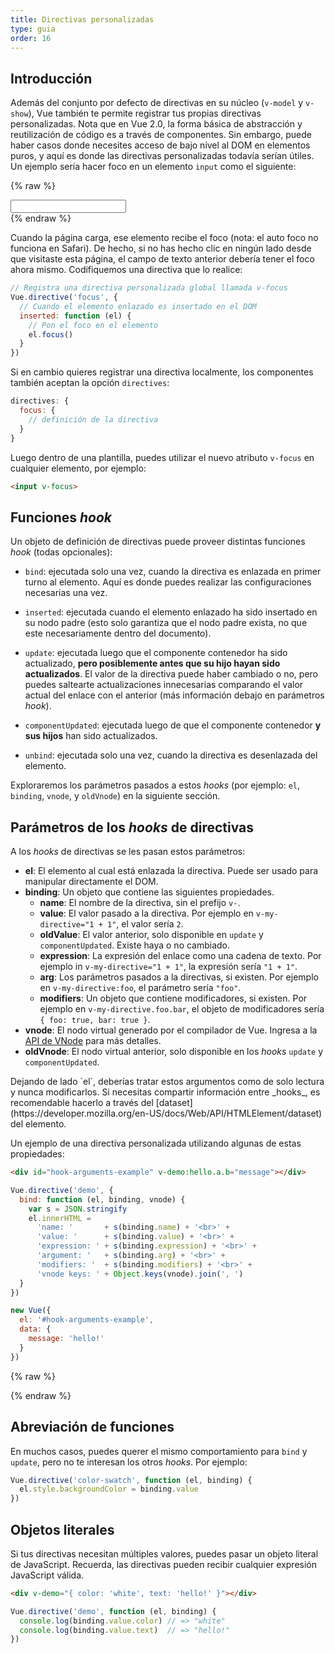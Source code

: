 ```yaml
---
title: Directivas personalizadas
type: guia
order: 16
---
```


## Introducción

Además del conjunto por defecto de directivas en su núcleo (`v-model` y `v-show`), Vue también te permite registrar tus propias directivas personalizadas. Nota que en Vue 2.0, la forma básica de abstracción y reutilización de código es a través de componentes. Sin embargo, puede haber casos donde necesites acceso de bajo nivel al DOM en elementos puros, y aquí es donde las directivas personalizadas todavía serían útiles. Un ejemplo sería hacer foco en un elemento `input` como el siguiente:

{% raw %}
<div id="simplest-directive-example" class="demo">
  <input v-focus>
</div>
<script>
Vue.directive('focus', {
  inserted: function (el) {
    el.focus()
  }
})
new Vue({
  el: '#simplest-directive-example'
})
</script>
{% endraw %}

Cuando la página carga, ese elemento recibe el foco (nota: el auto foco no funciona en Safari). De hecho, si no has hecho clic en ningún lado desde que visitaste esta página, el campo de texto anterior debería tener el foco ahora mismo. Codifiquemos una directiva que lo realice:

``` js
// Registra una directiva personalizada global llamada v-focus
Vue.directive('focus', {
  // Cuando el elemento enlazado es insertado en el DOM
  inserted: function (el) {
    // Pon el foco en el elemento
    el.focus()
  }
})
```

Si en cambio quieres registrar una directiva localmente, los componentes también aceptan la opción `directives`:

``` js
directives: {
  focus: {
    // definición de la directiva
  }
}
```

Luego dentro de una plantilla, puedes utilizar el nuevo atributo `v-focus` en cualquier elemento, por ejemplo:

``` html
<input v-focus>
```

## Funciones _hook_

Un objeto de definición de directivas puede proveer distintas funciones _hook_ (todas opcionales):

- `bind`: ejecutada solo una vez, cuando la directiva es enlazada en primer turno al elemento. Aquí es donde puedes realizar las configuraciones necesarias una vez.

- `inserted`: ejecutada cuando el elemento enlazado ha sido insertado en su nodo padre (esto solo garantiza que el nodo padre exista, no que este necesariamente dentro del documento).

- `update`: ejecutada luego que el componente contenedor ha sido actualizado, __pero posiblemente antes que su hijo hayan sido actualizados__. El valor de la directiva puede haber cambiado o no, pero puedes saltearte actualizaciones innecesarias comparando el valor actual del enlace con el anterior (más información debajo en parámetros _hook_).

- `componentUpdated`: ejecutada luego de que el componente contenedor __y sus hijos__ han sido actualizados.

- `unbind`: ejecutada solo una vez, cuando la directiva es desenlazada del elemento.

Exploraremos los parámetros pasados a estos _hooks_ (por ejemplo: `el`, `binding`, `vnode`, y `oldVnode`) en la siguiente sección.

## Parámetros de los _hooks_ de directivas

A los _hooks_ de directivas se les pasan estos parámetros:

- **el**: El elemento al cual está enlazada la directiva. Puede ser usado para manipular directamente el DOM.
- **binding**: Un objeto que contiene las siguientes propiedades.
  - **name**: El nombre de la directiva, sin el prefijo `v-`.
  - **value**: El valor pasado a la directiva. Por ejemplo en `v-my-directive="1 + 1"`, el valor sería `2`.
  - **oldValue**: El valor anterior, solo disponible en `update` y `componentUpdated`. Existe haya o no cambiado.
  - **expression**: La expresión del enlace como una cadena de texto. Por ejemplo in `v-my-directive="1 + 1"`, la expresión sería `"1 + 1"`.
  - **arg**: Los parámetros pasados a la directivas, si existen. Por ejemplo en `v-my-directive:foo`, el parámetro sería `"foo"`.
  - **modifiers**: Un objeto que contiene modificadores, si existen. Por ejemplo en `v-my-directive.foo.bar`, el objeto de modificadores sería `{ foo: true, bar: true }`.
- **vnode**: El nodo virtual generado por el compilador de Vue. Ingresa a la [API de VNode](../api/#VNode-Interface) para más detalles.
- **oldVnode**: El nodo virtual anterior, solo disponible en los _hooks_ `update` y `componentUpdated`.

<p class="tip">Dejando de lado `el`, deberías tratar estos argumentos como de solo lectura y nunca modificarlos. Si necesitas compartir información entre _hooks_, es recomendable hacerlo a través del [dataset](https://developer.mozilla.org/en-US/docs/Web/API/HTMLElement/dataset) del elemento.</p>

Un ejemplo de una directiva personalizada utilizando algunas de estas propiedades:

``` html
<div id="hook-arguments-example" v-demo:hello.a.b="message"></div>
```

``` js
Vue.directive('demo', {
  bind: function (el, binding, vnode) {
    var s = JSON.stringify
    el.innerHTML =
      'name: '       + s(binding.name) + '<br>' +
      'value: '      + s(binding.value) + '<br>' +
      'expression: ' + s(binding.expression) + '<br>' +
      'argument: '   + s(binding.arg) + '<br>' +
      'modifiers: '  + s(binding.modifiers) + '<br>' +
      'vnode keys: ' + Object.keys(vnode).join(', ')
  }
})

new Vue({
  el: '#hook-arguments-example',
  data: {
    message: 'hello!'
  }
})
```

{% raw %}
<div id="hook-arguments-example" v-demo:hello.a.b="message" class="demo"></div>
<script>
Vue.directive('demo', {
  bind: function (el, binding, vnode) {
    var s = JSON.stringify
    el.innerHTML =
      'name: '       + s(binding.name) + '<br>' +
      'value: '      + s(binding.value) + '<br>' +
      'expression: ' + s(binding.expression) + '<br>' +
      'argument: '   + s(binding.arg) + '<br>' +
      'modifiers: '  + s(binding.modifiers) + '<br>' +
      'vnode keys: ' + Object.keys(vnode).join(', ')
  }
})
new Vue({
  el: '#hook-arguments-example',
  data: {
    message: 'hello!'
  }
})
</script>
{% endraw %}

## Abreviación de funciones

En muchos casos, puedes querer el mismo comportamiento para `bind` y `update`, pero no te interesan los otros _hooks_. Por ejemplo:

``` js
Vue.directive('color-swatch', function (el, binding) {
  el.style.backgroundColor = binding.value
})
```

## Objetos literales

Si tus directivas necesitan múltiples valores, puedes pasar un objeto literal de JavaScript. Recuerda, las directivas pueden recibir cualquier expresión JavaScript válida.

``` html
<div v-demo="{ color: 'white', text: 'hello!' }"></div>
```

``` js
Vue.directive('demo', function (el, binding) {
  console.log(binding.value.color) // => "white"
  console.log(binding.value.text)  // => "hello!"
})
```
